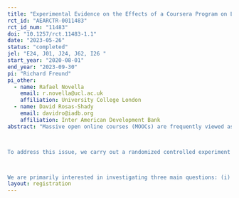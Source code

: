 ```yaml
---
title: "Experimental Evidence on the Effects of a Coursera Program on Labour Outcomes in Costa Rica"
rct_id: "AEARCTR-0011483"
rct_id_num: "11483"
doi: "10.1257/rct.11483-1.1"
date: "2023-05-26"
status: "completed"
jel: "E24, J01, J24, J62, I26 "
start_year: "2020-08-01"
end_year: "2023-09-30"
pi: "Richard Freund"
pi_other:
  - name: Rafael Novella
    email: r.novella@ucl.ac.uk
    affiliation: University College London
  - name: David Rosas-Shady
    email: davidro@iadb.org
    affiliation: Inter American Development Bank
abstract: "Massive open online courses (MOOCs) are frequently viewed as a tool for democratizing education and job training. However, their effectiveness is largely untested. The existing evidence of the value of online courses is generally based on observational data where the selection of unobservable characteristics is a major concern (see e.g., Castaño-Muñoz and Rodrigues, 2021; Hadavand, 2018).

To address this issue, we carry out a randomized controlled experiment in Costa Rica in which the treatment group received cost-free access to Coursera MOOCs and certificates. Additionally, treated individuals were assigned to one of two behavioural intervention arms, where they either received light-touch reminders, or personalised reminders. 

We are primarily interested in investigating three main questions: (i) What is the profile of the individuals who complete a course?; (ii) Is a more comprehensive, personalized reminder more effective in increasing course completion than a standardized email reminder?; and (iii) What are the labour market effects of completing a Coursera MOOC? To better understand the third question, we also analyse the heterogeneity of the treatment effects and study the impact of treatment on educational outcomes. "
layout: registration
---
```


